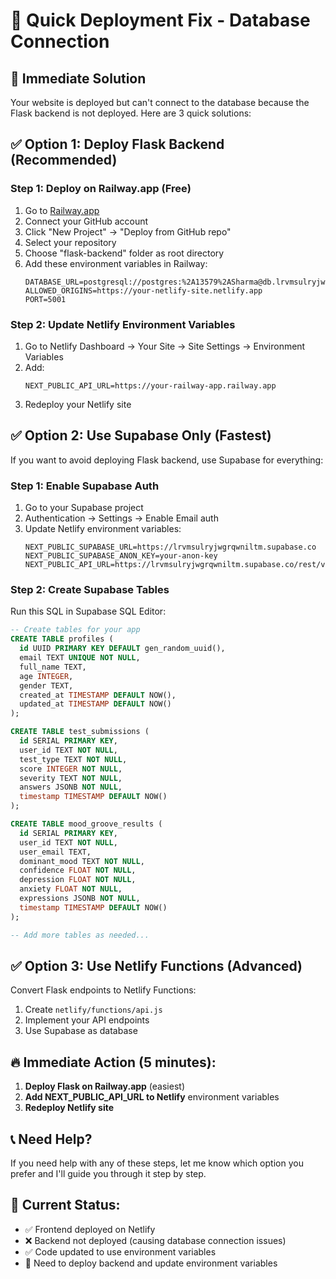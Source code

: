 # 🚀 Quick Deployment Fix - Database Connection

## 🎯 Immediate Solution

Your website is deployed but can't connect to the database because the Flask backend is not deployed. Here are 3 quick solutions:

## ✅ Option 1: Deploy Flask Backend (Recommended)

### Step 1: Deploy on Railway.app (Free)
1. Go to [Railway.app](https://railway.app)
2. Connect your GitHub account
3. Click "New Project" → "Deploy from GitHub repo"
4. Select your repository
5. Choose "flask-backend" folder as root directory
6. Add these environment variables in Railway:
   ```
   DATABASE_URL=postgresql://postgres:%2A13579%2ASharma@db.lrvmsulryjwgrqwniltm.supabase.co:5432/postgres
   ALLOWED_ORIGINS=https://your-netlify-site.netlify.app
   PORT=5001
   ```

### Step 2: Update Netlify Environment Variables
1. Go to Netlify Dashboard → Your Site → Site Settings → Environment Variables
2. Add:
   ```
   NEXT_PUBLIC_API_URL=https://your-railway-app.railway.app
   ```
3. Redeploy your Netlify site

## ✅ Option 2: Use Supabase Only (Fastest)

If you want to avoid deploying Flask backend, use Supabase for everything:

### Step 1: Enable Supabase Auth
1. Go to your Supabase project
2. Authentication → Settings → Enable Email auth
3. Update Netlify environment variables:
   ```
   NEXT_PUBLIC_SUPABASE_URL=https://lrvmsulryjwgrqwniltm.supabase.co
   NEXT_PUBLIC_SUPABASE_ANON_KEY=your-anon-key
   NEXT_PUBLIC_API_URL=https://lrvmsulryjwgrqwniltm.supabase.co/rest/v1
   ```

### Step 2: Create Supabase Tables
Run this SQL in Supabase SQL Editor:

```sql
-- Create tables for your app
CREATE TABLE profiles (
  id UUID PRIMARY KEY DEFAULT gen_random_uuid(),
  email TEXT UNIQUE NOT NULL,
  full_name TEXT,
  age INTEGER,
  gender TEXT,
  created_at TIMESTAMP DEFAULT NOW(),
  updated_at TIMESTAMP DEFAULT NOW()
);

CREATE TABLE test_submissions (
  id SERIAL PRIMARY KEY,
  user_id TEXT NOT NULL,
  test_type TEXT NOT NULL,
  score INTEGER NOT NULL,
  severity TEXT NOT NULL,
  answers JSONB NOT NULL,
  timestamp TIMESTAMP DEFAULT NOW()
);

CREATE TABLE mood_groove_results (
  id SERIAL PRIMARY KEY,
  user_id TEXT NOT NULL,
  user_email TEXT,
  dominant_mood TEXT NOT NULL,
  confidence FLOAT NOT NULL,
  depression FLOAT NOT NULL,
  anxiety FLOAT NOT NULL,
  expressions JSONB NOT NULL,
  timestamp TIMESTAMP DEFAULT NOW()
);

-- Add more tables as needed...
```

## ✅ Option 3: Use Netlify Functions (Advanced)

Convert Flask endpoints to Netlify Functions:

1. Create `netlify/functions/api.js`
2. Implement your API endpoints
3. Use Supabase as database

## 🔥 Immediate Action (5 minutes):

1. **Deploy Flask on Railway.app** (easiest)
2. **Add NEXT_PUBLIC_API_URL to Netlify** environment variables
3. **Redeploy Netlify site**

## 📞 Need Help?

If you need help with any of these steps, let me know which option you prefer and I'll guide you through it step by step.

## 🎯 Current Status:
- ✅ Frontend deployed on Netlify
- ❌ Backend not deployed (causing database connection issues)
- ✅ Code updated to use environment variables
- 🔄 Need to deploy backend and update environment variables